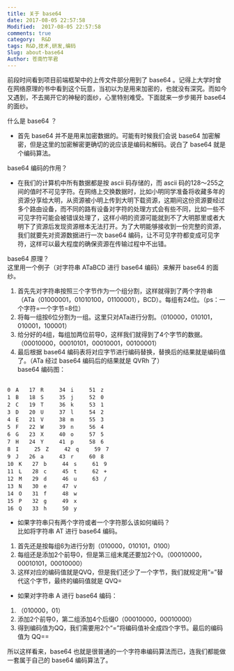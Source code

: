 ```yaml
---
title: 关于 base64
date: 2017-08-05 22:57:58
Modified:  2017-08-05 22:57:58
comments: true
category:  R&D
tags: R&D,技术,研发,编码
Slug: about-base64
Author: 苍南竹竿君
---
```

前段时间看到项目前端框架中的上传文件部分用到了 base64 。记得上大学时曾在网络原理的书中看到这个玩意，当初以为是用来加密的，也就没有深究。而如今又遇到，不去揭开它的神秘的面纱，心里特别难受。下面就来一步步揭开 base64 的面纱。  

什么是 base64 ？
* 首先 base64 并不是用来加密数据的。可能有时候我们会说 base64 加密解密，但是这里的加密解密更确切的说应该是编码和解码。说白了 base64 就是个编码算法。<!--more-->  

base64 编码的作用？  
* 在我们的计算机中所有数据都是按 ascii 码存储的，而 ascii 码的128～255之间的值时不可见字符。在网络上交换数据时，比如小明同学准备将收藏多年的资源分享给大明，从资源被小明上传到大明下载资源，这期间这份资源要经过多个路由设备，而不同的路有设备对字符的处理方式会有些不同，比如一些不可见字符可能会被错误处理了，这样小明的资源可能就到不了大明那里或者大明下了资源后发现资源根本无法打开。为了大明能够接收到一份完整的资源，我们就要先对资源数据进行一次 base64 编码，让不可见字符都变成可见字符，这样可以最大程度的确保资源在传输过程中不出错。  

base64 原理？  
这里用一个例子（对字符串 ATaBCD 进行 base64 编码）来解开 base64 的面纱。  
1. 首先先对字符串按照三个字节作为一个组分割，这样就得到了两个字符串（ATa（01000001，01010100，01100001），BCD）。每组有24位。（ps：一个字符=一个字节=8位）
2. 将每一组按6位分割为一组。这里只对ATa进行分割。（010000，010101，010001，100001）
3. 给分好的4组，每组加两位前导0，这样我们就得到了4个字节的数据。（00010000，00010101，00010001，00100001）
4. 最后根据 base64 编码表将对应字节进行编码替换，替换后的结果就是编码值了。（ATa 经过 base64 编码后的结果就是 QVRh 了）  
base64 编码图：
<pre><code>
0　A　　17　R　　　34　i　　　51　z
1　B　　18　S　　　35　j　　　52　0
2　C　　19　T　　　36　k　　　53　1
3　D　　20　U　　　37　l　　　54　2
4　E　　21　V　　　38　m　　　55　3
5　F　　22　W　　　39　n　　　56　4
6　G　　23　X　　　40　o　　　57　5
7　H　　24　Y　　　41　p　　　58　6
8　I　　　25　Z　　　42　q　　　59　7
9　J　　26　a　　　43　r　　　60　8
10　K　　27　b　　　44　s　　　61　9
11　L　　28　c　　　45　t　　　62　+
12　M　　29　d　　　46　u　　　63　/
13　N　　30　e　　　47　v
14　O　　31　f　　　48　w
15　P　　32　g　　　49　x
16　Q　　33　h　　　50　y
</code></pre>  
* 如果字符串只有两个字符或者一个字符那么该如何编码？  
比如将字符串 AT 进行 base64 编码。
1. 首先还是按每组6为进行分割（010000，010101，0100）
2. 每组还是添加2个前导0，但是第三组末尾还要加2个0。（00010000，00010101，00010000）
3. 这样对应的编码值就是QVQ，但是我们还少了一个字节，我们就规定用“=”替代这个字节，最终的编码值就是 QVQ=
* 如果对字符串 A 进行 base64 编码：
1. （010000，01）
2. 添加2个前导0，第二组添加4个后缀0（00010000，00010000）
3. 得到编码值为QQ，我们需要用2个“=”将编码值补全成四个字节。最后的编码值为 QQ==  

所以这样看来，base64 也就是很普通的一个字符串编码算法而已，连我们都能做一套属于自己的 base64 编码算法了。
